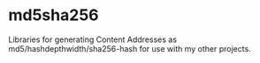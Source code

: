 # md5sha256
Libraries for generating Content Addresses as md5/hashdepthwidth/sha256-hash for use with my other projects.

